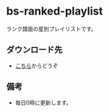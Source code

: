 # bs-ranked-playlist

ランク譜面の星別プレイリストです。


## ダウンロード先

 * [こちら](https://github.com/jundoll/bs-bad-rating-playlist/releases/latest)からどうぞ


## 備考
 - 毎日0時に更新します。
